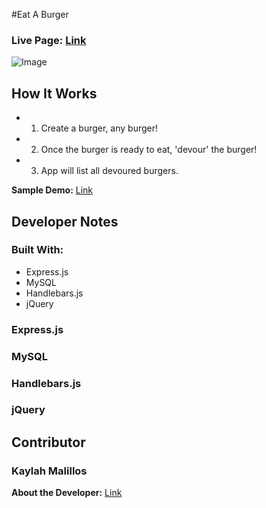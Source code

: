 #Eat A Burger

### Live Page: [Link](https://kmalillos-burger.herokuapp.com/)

![Image](https://github.com/kmalillos/unit-4-game/blob/master/assets/images/read-me/readme-pic.JPG)

## How It Works

* 1. Create a burger, any burger!
* 2. Once the burger is ready to eat, 'devour' the burger!
* 3. App will list all devoured burgers. 

**Sample Demo:** [Link](https://youtu.be/msvdn95x9OM)

## Developer Notes

### Built With:
* Express.js
* MySQL
* Handlebars.js
* jQuery

### Express.js

### MySQL

### Handlebars.js

### jQuery

## Contributor

### Kaylah Malillos

**About the Developer:** [Link](https://kmalillos.github.io/)

